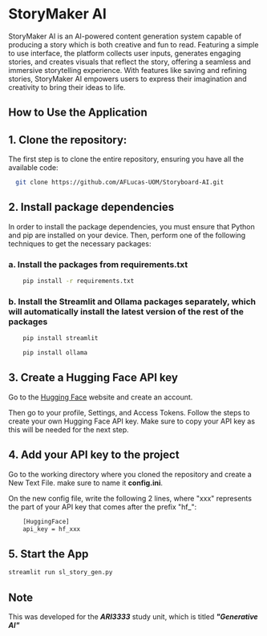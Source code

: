 # StoryMaker AI

StoryMaker AI is an AI-powered content generation system capable of producing a story which is both creative and fun to read. Featuring a simple to use interface, the platform collects user inputs, generates engaging stories, and creates visuals that reflect the story, offering a seamless and immersive storytelling experience. With features like saving and refining stories, StoryMaker AI empowers users to express their imagination and creativity to bring their ideas to life.

## **How to Use the Application**

## 1. Clone the repository:
The first step is to clone the entire repository, ensuring you have all the available code:

  ```bash
    git clone https://github.com/AFLucas-UOM/Storyboard-AI.git
  ```

## 2. Install package dependencies
In order to install the package dependencies, you must ensure that Python and pip are installed on your device.
Then, perform one of the following techniques to get the necessary packages:

### a. Install the packages from requirements.txt

```bash
    pip install -r requirements.txt
  ```

### b. Install the Streamlit and Ollama packages separately, which will automatically install the latest version of the rest of the packages

```bash
    pip install streamlit
  ```

```bash
    pip install ollama
  ```

## 3. Create a Hugging Face API key
Go to the <a href="https://huggingface.co/" target="_blank">Hugging Face</a> website and create an account.

Then go to your profile, Settings, and Access Tokens. Follow the steps to create your own Hugging Face API key. Make sure to copy your API key as this will be needed for the next step.

## 4. Add your API key to the project

Go to the working directory where you cloned the repository and create a New Text File. make sure to name it <b>config.ini</b>.

On the new config file, write the following 2 lines, where "xxx" represents the part of your API key that comes after the prefix "hf_":

```bash
    [HuggingFace]
    api_key = hf_xxx
  ```

## 5. Start the App
  ```bash
  streamlit run sl_story_gen.py
  ```

## Note
This was developed for the <b><i>ARI3333</i></b> study unit, which is titled <b><i>"Generative AI"</i></b>
